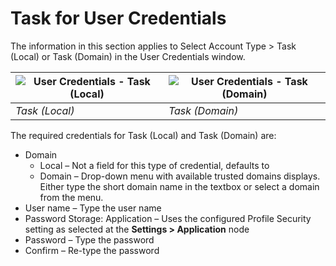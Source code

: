 # Task for User Credentials

The information in this section applies to Select Account Type > Task (Local) or Task (Domain) in the User Credentials window.

| ![User Credentials - Task (Local)](/img/product_docs/accessanalyzer/accessanalyzer/enterpriseauditor/admin/settings/connection/profile/tasklocal.png) | ![User Credentials - Task (Domain)](/img/product_docs/accessanalyzer/accessanalyzer/enterpriseauditor/admin/settings/connection/profile/taskdomain.png) |
| --- | --- |
| _Task (Local)_ | _Task (Domain)_ |

The required credentials for Task (Local) and Task (Domain) are:

- Domain
  - Local – Not a field for this type of credential, defaults to <TASK>
  - Domain – Drop-down menu with available trusted domains displays. Either type the short domain name in the textbox or select a domain from the menu.
- User name – Type the user name
- Password Storage: Application – Uses the configured Profile Security setting as selected at the __Settings > Application__ node
- Password – Type the password
- Confirm – Re-type the password

